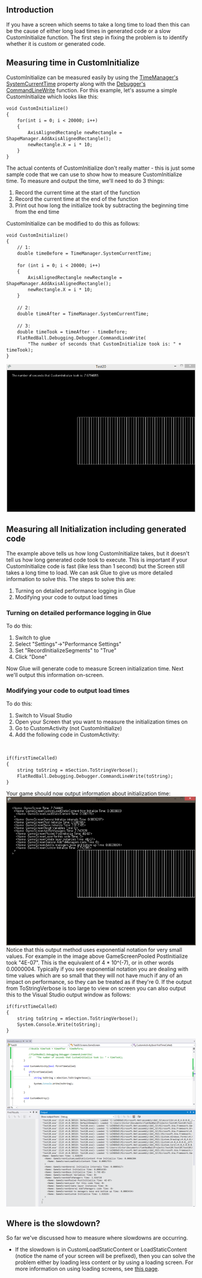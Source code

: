 ## Introduction

If you have a screen which seems to take a long time to load then this can be the cause of either long load times in generated code or a slow CustomInitialize function. The first step in fixing the problem is to identify whether it is custom or generated code.

## Measuring time in CustomInitialize

CustomInitialize can be measured easily by using the [TimeManager's SystemCurrentTime](/frb/docs/index.php?title=FlatRedBall.TimeManager.SystemCurrentTime.md "FlatRedBall.TimeManager.SystemCurrentTime") property along with the [Debugger's CommandLineWrite](/frb/docs/index.php?title=FlatRedBall.Debugging.Debugger.CommandLineWrite.md "FlatRedBall.Debugging.Debugger.CommandLineWrite") function. For this example, let's assume a simple CustomInitialize which looks like this:

    void CustomInitialize()
    {
        for(int i = 0; i < 20000; i++)
        {
            AxisAlignedRectangle newRectangle = ShapeManager.AddAxisAlignedRectangle();
            newRectangle.X = i * 10;
        }
    }

The actual contents of CustomInitialize don't really matter - this is just some sample code that we can use to show how to measure CustomInitialize time. To measure and output the time, we'll need to do 3 things:

1.  Record the current time at the start of the function
2.  Record the current time at the end of the function
3.  Print out how long the initialize took by subtracting the beginning time from the end time

CustomInitialize can be modified to do this as follows:

    void CustomInitialize()
    {
        // 1:
        double timeBefore = TimeManager.SystemCurrentTime;

        for (int i = 0; i < 20000; i++)
        {
            AxisAlignedRectangle newRectangle = ShapeManager.AddAxisAlignedRectangle();
            newRectangle.X = i * 10;
        }

        // 2:
        double timeAfter = TimeManager.SystemCurrentTime;

        // 3:
        double timeTook = timeAfter - timeBefore;
        FlatRedBall.Debugging.Debugger.CommandLineWrite(
            "The number of seconds that CustomInitialize took is: " + timeTook);
    }

![MeasuringCustomInitialize.PNG](/media/migrated_media-MeasuringCustomInitialize.PNG)

## Measuring all Initialization including generated code

The example above tells us how long CustomInitialize takes, but it doesn't tell us how long generated code took to execute. This is important if your CustomInitialize code is fast (like less than 1 second) but the Screen still takes a long time to load. We can ask Glue to give us more detailed information to solve this. The steps to solve this are:

1.  Turning on detailed performance logging in Glue
2.  Modifying your code to output load times

### Turning on detailed performance logging in Glue

To do this:

1.  Switch to glue
2.  Select "Settings"-\>"Performance Settings"
3.  Set "RecordInitializeSegments" to "True"
4.  Click "Done"

Now Glue will generate code to measure Screen initialization time. Next we'll output this information on-screen.

### Modifying your code to output load times

To do this:

1.  Switch to Visual Studio
2.  Open your Screen that you want to measure the initialization times on
3.  Go to CustomActivity (not CustomInitialize)
4.  Add the following code in CustomActivity:

&nbsp;

    if(firstTimeCalled)
    {
        string toString = mSection.ToStringVerbose();
        FlatRedBall.Debugging.Debugger.CommandLineWrite(toString);
    }

Your game should now output information about initialization time: ![RecordSegmentsOutput.PNG](/media/migrated_media-RecordSegmentsOutput.PNG) Notice that this output method uses exponential notation for very small values. For example in the image above GameScreenPooled PostInitialize took "4E-07". This is the equivalent of 4 \* 10^(-7), or in other words 0.0000004. Typically if you see exponential notation you are dealing with time values which are so small that they will not have much if any of an impact on performance, so they can be treated as if they're 0. If the output from ToStringVerbose is too large to view on screen you can also output this to the Visual Studio output window as follows:

    if(firstTimeCalled)
    {
        string toString = mSection.ToStringVerbose();
        System.Console.Write(toString);
    }

![VerboseToOutputWindow.PNG](/media/migrated_media-VerboseToOutputWindow.PNG)

## Where is the slowdown?

So far we've discussed how to measure where slowdowns are occurring.

-   If the slowdown is in CustomLoadStaticContent or LoadStaticContent (notice the name of your screen will be prefixed), then you can solve the problem either by loading less content or by using a loading screen. For more information on using loading screens, see [this page](/frb/docs/index.php?title=Glue:Reference:Screens:IsLoadingScreen.md "Glue:Reference:Screens:IsLoadingScreen").
